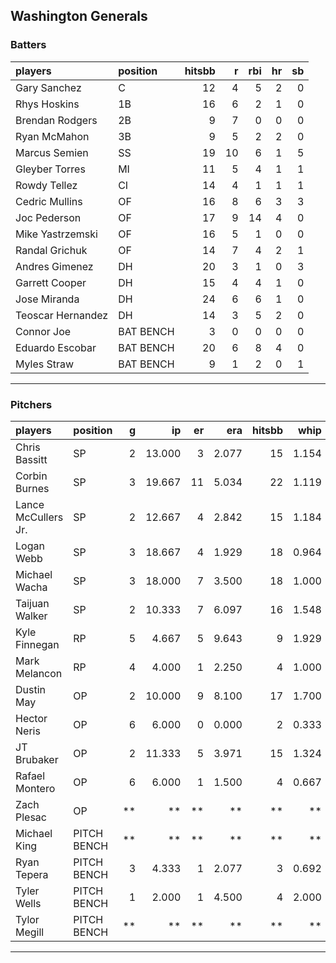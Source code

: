 ## Washington Generals

### Batters

 
|players           |position  | hitsbb|  r| rbi| hr| sb| 
|:-----------------|:---------|------:|--:|---:|--:|--:| 
|Gary Sanchez      |C         |     12|  4|   5|  2|  0| 
|Rhys Hoskins      |1B        |     16|  6|   2|  1|  0| 
|Brendan Rodgers   |2B        |      9|  7|   0|  0|  0| 
|Ryan McMahon      |3B        |      9|  5|   2|  2|  0| 
|Marcus Semien     |SS        |     19| 10|   6|  1|  5| 
|Gleyber Torres    |MI        |     11|  5|   4|  1|  1| 
|Rowdy Tellez      |CI        |     14|  4|   1|  1|  1| 
|Cedric Mullins    |OF        |     16|  8|   6|  3|  3| 
|Joc Pederson      |OF        |     17|  9|  14|  4|  0| 
|Mike Yastrzemski  |OF        |     16|  5|   1|  0|  0| 
|Randal Grichuk    |OF        |     14|  7|   4|  2|  1| 
|Andres Gimenez    |DH        |     20|  3|   1|  0|  3| 
|Garrett Cooper    |DH        |     15|  4|   4|  1|  0| 
|Jose Miranda      |DH        |     24|  6|   6|  1|  0| 
|Teoscar Hernandez |DH        |     14|  3|   5|  2|  0| 
|Connor Joe        |BAT BENCH |      3|  0|   0|  0|  0| 
|Eduardo Escobar   |BAT BENCH |     20|  6|   8|  4|  0| 
|Myles Straw       |BAT BENCH |      9|  1|   2|  0|  1| 


* * *

### Pitchers

 
|players             |position    |  g|     ip| er|   era| hitsbb|  whip| so|  w| sv| 
|:-------------------|:-----------|--:|------:|--:|-----:|------:|-----:|--:|--:|--:| 
|Chris Bassitt       |SP          |  2| 13.000|  3| 2.077|     15| 1.154| 14|  2|  0| 
|Corbin Burnes       |SP          |  3| 19.667| 11| 5.034|     22| 1.119| 24|  1|  0| 
|Lance McCullers Jr. |SP          |  2| 12.667|  4| 2.842|     15| 1.184| 13|  2|  0| 
|Logan Webb          |SP          |  3| 18.667|  4| 1.929|     18| 0.964| 19|  2|  0| 
|Michael Wacha       |SP          |  3| 18.000|  7| 3.500|     18| 1.000| 19|  2|  0| 
|Taijuan Walker      |SP          |  2| 10.333|  7| 6.097|     16| 1.548|  8|  0|  0| 
|Kyle Finnegan       |RP          |  5|  4.667|  5| 9.643|      9| 1.929|  5|  0|  1| 
|Mark Melancon       |RP          |  4|  4.000|  1| 2.250|      4| 1.000|  3|  0|  0| 
|Dustin May          |OP          |  2| 10.000|  9| 8.100|     17| 1.700|  8|  0|  0| 
|Hector Neris        |OP          |  6|  6.000|  0| 0.000|      2| 0.333| 10|  1|  1| 
|JT Brubaker         |OP          |  2| 11.333|  5| 3.971|     15| 1.324|  8|  0|  0| 
|Rafael Montero      |OP          |  6|  6.000|  1| 1.500|      4| 0.667|  6|  0|  4| 
|Zach Plesac         |OP          | **|     **| **|    **|     **|    **| **| **| **| 
|Michael King        |PITCH BENCH | **|     **| **|    **|     **|    **| **| **| **| 
|Ryan Tepera         |PITCH BENCH |  3|  4.333|  1| 2.077|      3| 0.692|  4|  2|  0| 
|Tyler Wells         |PITCH BENCH |  1|  2.000|  1| 4.500|      4| 2.000|  1|  0|  0| 
|Tylor Megill        |PITCH BENCH | **|     **| **|    **|     **|    **| **| **| **| 


* * *


